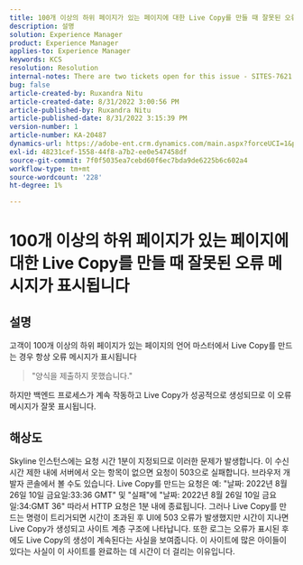 ```yaml
---
title: 100개 이상의 하위 페이지가 있는 페이지에 대한 Live Copy를 만들 때 잘못된 오류 메시지가 표시됩니다
description: 설명
solution: Experience Manager
product: Experience Manager
applies-to: Experience Manager
keywords: KCS
resolution: Resolution
internal-notes: There are two tickets open for this issue - SITES-7621 and SITES-7668
bug: false
article-created-by: Ruxandra Nitu
article-created-date: 8/31/2022 3:00:56 PM
article-published-by: Ruxandra Nitu
article-published-date: 8/31/2022 3:15:39 PM
version-number: 1
article-number: KA-20487
dynamics-url: https://adobe-ent.crm.dynamics.com/main.aspx?forceUCI=1&pagetype=entityrecord&etn=knowledgearticle&id=56d1d4b4-3d29-ed11-9db1-0022480861dd
exl-id: 48231cef-1558-44f8-a7b2-ee0e547458df
source-git-commit: 7f0f5035ea7cebd60f6ec7bda9de6225b6c602a4
workflow-type: tm+mt
source-wordcount: '228'
ht-degree: 1%

---
```


# 100개 이상의 하위 페이지가 있는 페이지에 대한 Live Copy를 만들 때 잘못된 오류 메시지가 표시됩니다

## 설명


고객이 100개 이상의 하위 페이지가 있는 페이지의 언어 마스터에서 Live Copy를 만드는 경우 항상 오류 메시지가 표시됩니다


> &quot;양식을 제출하지 못했습니다.&quot;


하지만 백엔드 프로세스가 계속 작동하고 Live Copy가 성공적으로 생성되므로 이 오류 메시지가 잘못 표시됩니다.


## 해상도


Skyline 인스턴스에는 요청 시간 1분이 지정되므로 이러한 문제가 발생합니다.
이 수신 시간 제한 내에 서버에서 오는 항목이 없으면 요청이 503으로 실패합니다.
브라우저 개발자 콘솔에서 볼 수도 있습니다. Live Copy를 만드는 요청은 예: &quot;날짜: 2022년 8월 26일 10일 금요일:33:36 GMT&quot; 및 &quot;실패&quot;에 &quot;날짜: 2022년 8월 26일 10일 금요일:34:GMT 36&quot; 따라서 HTTP 요청은 1분 내에 종료됩니다.
그러나 Live Copy를 만드는 명령이 트리거되면 시간이 초과된 후 UI에 503 오류가 발생했지만 시간이 지나면 Live Copy가 생성되고 사이트 계층 구조에 나타납니다. 또한 로그는 오류가 표시된 후에도 Live Copy의 생성이 계속된다는 사실을 보여줍니다. 이 사이트에 많은 아이들이 있다는 사실이 이 사이트를 완료하는 데 시간이 더 걸리는 이유입니다.
